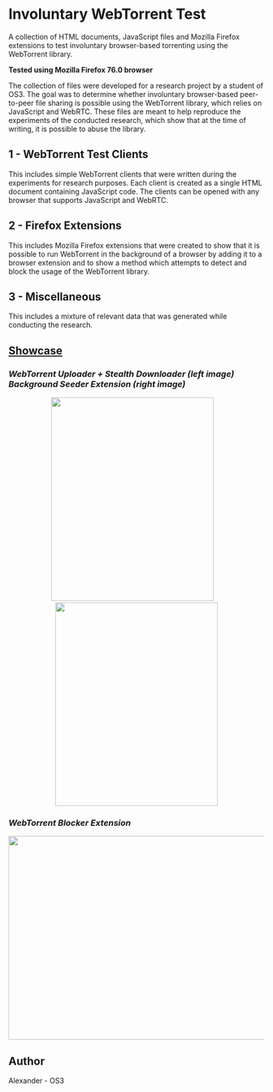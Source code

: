 # Involuntary WebTorrent Test

A collection of HTML documents, JavaScript files and Mozilla Firefox extensions to test involuntary browser-based torrenting using the WebTorrent library.

**Tested using Mozilla Firefox 76.0 browser**

The collection of files were developed for a research project by a student of OS3. The goal was to determine whether involuntary browser-based peer-to-peer file sharing is possible using the WebTorrent library, which relies on JavaScript and WebRTC. These files are meant to help reproduce the experiments of the conducted research, which show that at the time of writing, it is possible to abuse the library.

## 1 - WebTorrent Test Clients

This includes simple WebTorrent clients that were written during the experiments for research purposes. Each client is created as a single HTML document containing JavaScript code. The clients can be opened with any browser that supports JavaScript and WebRTC.

## 2 - Firefox Extensions

This includes Mozilla Firefox extensions that were created to show that it is possible to run WebTorrent in the background of a browser by adding it to a browser extension and to show a method which attempts to detect and block the usage of the WebTorrent library.

## 3 - Miscellaneous

This includes a mixture of relevant data that was generated while conducting the research.

## <u>Showcase</u>

### *WebTorrent Uploader + Stealth Downloader (left image) <br> Background Seeder Extension (right image)*

<p align="center">
<img title="" src="https://raw.githubusercontent.com/alexander-47u/Involuntary-WebTorrent-Test/main/3-miscellaneous%20/showcase-images/webtorrent-uploader-stealth-download.gif" width="320px" height="400px" alt="" data-align="center">&nbsp;&nbsp;&nbsp;&nbsp;<img title="" src="https://raw.githubusercontent.com/alexander-47u/Involuntary-WebTorrent-Test/main/3-miscellaneous%20/showcase-images/webtorrent-seeder-extension.gif" width="320px" height="400px" alt="" data-align="center">
</p>

### *WebTorrent Blocker Extension*

<p align="center">
<img title="" src="https://raw.githubusercontent.com/alexander-47u/Involuntary-WebTorrent-Test/main/3-miscellaneous%20/showcase-images/webtorrent-blocker-extension.gif" width="560px" height="400px" alt="" data-align="center">
</p>

## Author
Alexander - OS3
